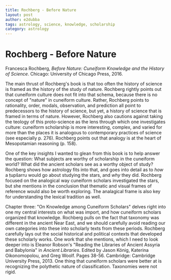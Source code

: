```yaml
---
title: Rochberg - Before Nature
layout: post
author: e2dubba
tags: astrology, science, knowledge, scholarship
category: astrology
---
```



# Rochberg - Before Nature

Francesca Rochberg, _Before Nature: Cuneiform Knowledge and the History of
Science_. Chicago: University of Chicago Press, 2016.


The main thrust of Rochberg's book is that too often the history of science is
framed as the history of the study of nature. Rochberg rightly points out that
cuneiform culture does not fit into that schema, because there is no concept
of "nature" in cuneiform culture. Rather, Rochberg points to rationality,
order, modals, observation, and prediction all point to predecessors to the
history of science, but yet, a history of science that is framed in terms of
nature. However, Rochberg also cautions against taking the teology of this
proto-science as the lens through which one investigates culture: cuneiform
scholarship is more interesting, complex, and varied for more than the places
it is analogous to contemporary practices of science (see especially p. 276).
Rochberg points out that analogy is at the heart of Mesopotamian reasoning (p.
158).

One of the key insights I wanted to glean from this book is to help answer the
question: What subjects are worthy of scholarship in the cuneiform world? What
did the ancient scholars see as a worthy object of study? Rochberg shows how
astrology fits into that, and goes into detail as to _how_ a ṭupšarru would go
about studying the stars, and _why_ they did. Rochberg focused on the
analogical way cuneiform scholars investigated the stars, but she mentions in
the conclusion that thematic and visual frames of reference would also be
worth exploring. The analagical frame is also key for understanding the
lexical tradition as well. 

Chapter three: "On Knowledge among Cuneiform Scholars" delves right into one
my central interests on what was import, and how cuneiform scholars organized
that knowledge. Rochberg pulls on the fact that taxonomy was different in the
ancient Near East, and we should carefully avoid reading our own categories
into these into scholarly texts from these periods. Rochberg carefully lays
out the social historical and political contexts that developed these
scholarly works. One work that she mentions, which I need to look deeper into
is Eleanor Robson's "Reading the Libraries of Ancient Assyria and Babylonia"
in _Ancient Libraries_. Edited by Jason König, Katerina Oikonomopolou, and
Greg Woolf. Pages 38-56. Cambridge: Cambridge University Press, 2013. One
thing that cuneiform scholars were better at is recognizing the polythetic
nature of classification. Taxonomies were not rigid. 

